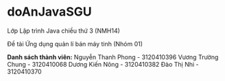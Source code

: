 # doAnJavaSGU

Lớp Lập trình Java chiều thứ 3 (NMH14) 

Đề tài Ứng dụng quản lí bán máy tinh (Nhóm 01)

**Danh sách thành viên:**
  Nguyễn Thanh Phong - 3120410396
  Vương Trường Chung - 3120410068
  Dương Kiến Nông - 3120410382
  Đào Thị Nhi - 3120410370
